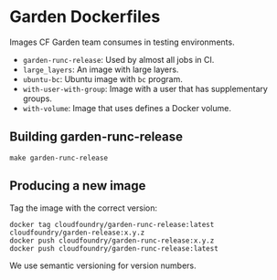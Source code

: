 # Garden Dockerfiles

Images CF Garden team consumes in testing environments.

* `garden-runc-release`: Used by almost all jobs in CI.
* `large_layers`: An image with large layers.
* `ubuntu-bc`: Ubuntu image with `bc` program.
* `with-user-with-group`: Image with a user that has supplementary groups.
* `with-volume`: Image that uses defines a Docker volume.

## Building garden-runc-release

```
make garden-runc-release
```

## Producing a new image

Tag the image with the correct version:

```
docker tag cloudfoundry/garden-runc-release:latest cloudfoundry/garden-release:x.y.z
docker push cloudfoundry/garden-runc-release:x.y.z
docker push cloudfoundry/garden-runc-release:latest
```

We use semantic versioning for version numbers.

